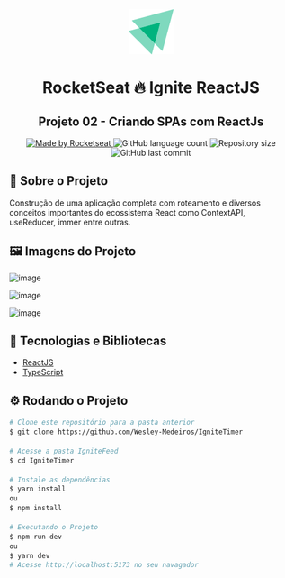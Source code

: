 
<!-- Logotipo -->
<div align="center">
  <img src="./src/assets/Logo.svg">
</div>

<!-- Title -->
<h1 align="center"> RocketSeat 🔥 Ignite ReactJS </h1>

<!-- Subtitle -->
<h2 align="center"> Projeto 02 - Criando SPAs com ReactJs  </h2>

<!-- Badges -->
<p align="center">
  <a href="https://rocketseat.com.br">
    <img alt="Made by Rocketseat" src="https://img.shields.io/badge/made%20by-Rocketseat-%2306b656?style=flat-square">
  </a>
  <img alt="GitHub language count" src="https://img.shields.io/github/languages/count/brunoemferreira/rocketseat-ignite-dt-money?color=%2304D361?style=flat-square">
  <img alt="Repository size" src="https://img.shields.io/github/repo-size/brunoemferreira/rocketseat-ignite-dt-money?style=flat-square">
  <img alt="GitHub last commit" src="https://img.shields.io/github/last-commit/brunoemferreira/rocketseat-ignite-dt-money?style=flat-square">
</p>

<!-- Sobre o Projeto -->
## 🚀 Sobre o Projeto
Construção de uma aplicação completa com roteamento e diversos conceitos importantes do ecossistema React como ContextAPI, useReducer, immer entre outras.

## 🖼️ Imagens do Projeto

  ![image](https://user-images.githubusercontent.com/112018277/224818246-7a5edef6-99b8-43e2-9b3d-738c00fe4973.png)
  
  ![image](https://user-images.githubusercontent.com/112018277/224818429-fcbc1b1f-d29e-4821-a443-4db53ab41d8f.png)
  
  ![image](https://user-images.githubusercontent.com/112018277/224819881-816ef771-2ad2-4bbf-940a-a087f24ad7f2.png)






## 🧰 Tecnologias e Bibliotecas

* [ReactJS](https://pt-br.reactjs.org/tutorial/tutorial.html)
* [TypeScript](https://www.typescriptlang.org/)

## ⚙️ Rodando o Projeto
```bash
# Clone este repositório para a pasta anterior
$ git clone https://github.com/Wesley-Medeiros/IgniteTimer

# Acesse a pasta IgniteFeed
$ cd IgniteTimer

# Instale as dependências
$ yarn install
ou
$ npm install

# Executando o Projeto
$ npm run dev 
ou
$ yarn dev
# Acesse http://localhost:5173 no seu navagador
```
